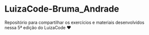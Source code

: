 # LuizaCode-Bruma_Andrade
Repositório para compartilhar os exercícios e materiais desenvolvidos nessa 5ª edição do LuizaCode ❤️
